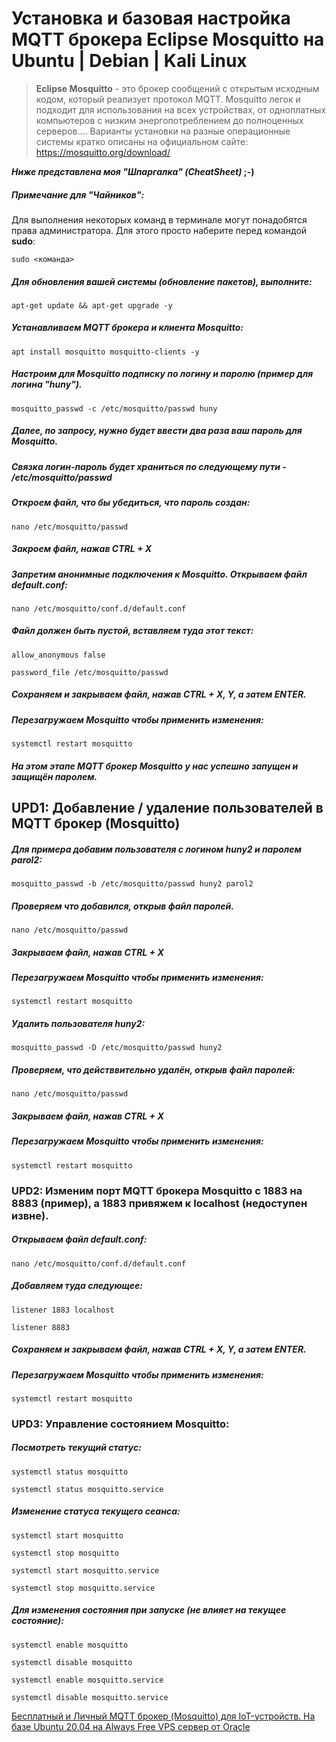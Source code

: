 # Установка и базовая настройка MQTT брокера Eclipse Mosquitto на Ubuntu | Debian | Kali Linux

> **Eclipse Mosquitto** - это брокер сообщений с открытым исходным кодом, который реализует протокол MQTT. Mosquitto легок и подходит для использования на всех устройствах, от одноплатных компьютеров с низким энергопотреблением до полноценных серверов.... Варианты установки на разные операционные системы кратко описаны на официальном сайте: https://mosquitto.org/download/

**_Ниже представлена моя "Шпаргалка" (CheatSheet)_ ;-)**

##### Примечание для "Чайников": 
Для выполнения некоторых команд в терминале могут понадобятся права администратора. Для этого просто наберите перед командой **sudo**:

`sudo <команда>`

##### Для обновления вашей системы (обновление пакетов), выполните:

`apt-get update && apt-get upgrade -y`

##### Устанавливаем  MQTT брокера и клиента Mosquitto:

`apt install mosquitto mosquitto-clients -y`

##### Настроим для Mosquitto подписку по логину и паролю (пример для логина "huny").

`mosquitto_passwd -c /etc/mosquitto/passwd huny`

##### Далее, по запросу, нужно будет ввести два раза ваш пароль для Mosquitto. 

##### Связка логин-пароль будет храниться по следующему пути - /etc/mosquitto/passwd
##### Откроем файл, что бы убедиться, что пароль создан:

`nano /etc/mosquitto/passwd`

##### Закроем файл, нажав CTRL + X

##### Запретим анонимные подключения к Mosquitto. Открываем файл default.conf:

`nano /etc/mosquitto/conf.d/default.conf`

##### Файл должен быть пустой, вставляем туда этот текст:

`allow_anonymous false`

`password_file /etc/mosquitto/passwd`

##### Сохраняем и закрываем файл, нажав CTRL + X, Y, а затем ENTER.

##### Перезагружаем Mosquitto чтобы применить изменения:

`systemctl restart mosquitto`

##### На этом этапе  MQTT брокер Mosquitto  у нас успешно запущен и защищён паролем.

## UPD1: Добавление / удаление пользователей в MQTT брокер (Mosquitto)

##### Для примера добавим пользователя с логином huny2 и паролем parol2:

`mosquitto_passwd -b /etc/mosquitto/passwd huny2 parol2`

##### Проверяем что добавился, открыв файл паролей.

`nano /etc/mosquitto/passwd`

##### Закрываем файл, нажав CTRL + X

##### Перезагружаем Mosquitto чтобы применить изменения:

`systemctl restart mosquitto`

##### Удалить пользователя huny2:

`mosquitto_passwd -D /etc/mosquitto/passwd huny2`

##### Проверяем, что действвительно удалён, открыв файл паролей:

`nano /etc/mosquitto/passwd`

##### Закрываем файл, нажав CTRL + X

##### Перезагружаем Mosquitto чтобы применить изменения:

`systemctl restart mosquitto`

### UPD2: Изменим порт MQTT брокера Mosquitto c 1883 на 8883 (пример), а 1883 привяжем к localhost (недоступен извне).

##### Открываем файл default.conf:

`nano /etc/mosquitto/conf.d/default.conf`

##### Добавляем туда следующее:

`listener 1883 localhost`

`listener 8883`

##### Сохраняем и закрываем файл, нажав CTRL + X, Y, а затем ENTER.

##### Перезагружаем Mosquitto чтобы применить изменения:

`systemctl restart mosquitto`

### UPD3: Управление состоянием Mosquitto:

##### Посмотреть текущий статус:

`systemctl status mosquitto`

`systemctl status mosquitto.service`

##### Изменение статуса текущего сеанса:

`systemctl start mosquitto`

`systemctl stop mosquitto`

`systemctl start mosquitto.service`

`systemctl stop mosquitto.service`

##### Для изменения состояния при запуске (не влияет на текущее состояние):

`systemctl enable mosquitto`

`systemctl disable mosquitto`

`systemctl enable mosquitto.service`

`systemctl disable mosquitto.service`

[Бесплатный и Личный MQTT брокер (Mosquitto) для  IoT-устройств. На базе Ubuntu 20.04 на Always Free VPS сервер от Oracle](https://pikabu.ru/story/besplatnyiy_i_lichnyiy_mqtt_broker_mosquitto_dlya_iotustroystv_na_bazeubuntu_2004_na_always_free_vps_serverot_oracle_7982336)
